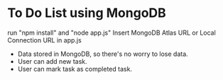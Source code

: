 # To Do List using MongoDB

run "npm install" and "node app.js"
Insert MongoDB Atlas URL or Local Connection URL in app.js

- Data stored in MongoDB, so there's no worry to lose data.
- User can add new task.
- User can mark task as completed task.